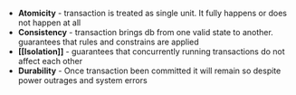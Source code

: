 - **Atomicity** - transaction is treated as single unit. It fully happens or does not happen at all
- **Consistency**  - transaction brings db from one valid state to another. guarantees that rules and constrains are applied
- **[[Isolation]]** - guarantees that concurrently running transactions do not affect each other
- **Durability** - Once transaction been committed it will remain so despite power outrages and system errors